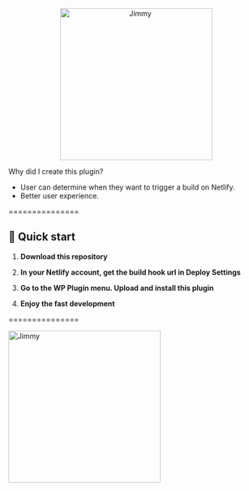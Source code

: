 <p align="center">
  <a href="https://www.jimmytruong.ca">
    <img alt="Jimmy" src="https://www.netlify.com/img/press/logos/full-logo-light.png" width="300" />
  </a>
</p>

Why did I create this plugin?

- User can determine when they want to trigger a build on Netlify.
- Better user experience.


===============
## 🚀 Quick start

1.  **Download this repository**

2.  **In your Netlify account, get the build hook url in Deploy Settings**

3.  **Go to the WP Plugin menu. Upload and install this plugin**

3.  **Enjoy the fast development**

===============

<img alt="Jimmy" src="https://alonedreamer.com/jimmymedia/images/netlify-min.png" width="300" />


